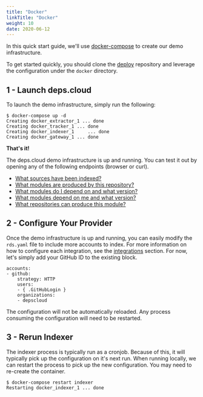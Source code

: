 ```yaml
---
title: "Docker"
linkTitle: "Docker"
weight: 10
date: 2020-06-12
---
```


In this quick start guide, we'll use [docker-compose](https://docs.docker.com/compose) to create our demo infrastructure.

To get started quickly, you should clone the [deploy](https://github.com/depscloud/deploy) repository and leverage the configuration under the `docker` directory.

## 1 - Launch deps.cloud

To launch the demo infrastructure, simply run the following:

```
$ docker-compose up -d
Creating docker_extractor_1 ... done
Creating docker_tracker_1 ... done
Creating docker_indexer_1     ... done
Creating docker_gateway_1 ... done
```

**That's it!**

The deps.cloud demo infrastructure is up and running.
You can test it out by opening any of the following endpoints (browser or curl).

* [What sources have been indexed?](http://localhost:8080/v1alpha/sources)
* [What modules are produced by this repository?](http://localhost:8080/v1alpha/modules/managed?url=https%3A%2F%2Fgithub.com%2Fdepscloud%2Fextractor.git)
* [What modules do I depend on and what version?](http://localhost:8080/v1alpha/graph/go/dependencies?organization=github.com&module=depscloud%2Fextractor)
* [What modules depend on me and what version?](http://localhost:8080/v1alpha/graph/go/dependents?organization=github.com&module=depscloud%2Fapi)
* [What repositories can produce this module?](http://localhost:8080/v1alpha/modules/source?organization=github.com&module=depscloud%2Fextractor&language=go)

## 2 - Configure Your Provider

Once the demo infrastructure is up and running, you can easily modify the `rds.yaml` file to include more accounts to index.
For more information on how to configure each integration, see the [integrations](/docs/integrations/) section.
For now, let's simply add your GitHub ID to the existing block.

```
accounts:
- github:
    strategy: HTTP
    users:
    - { .GitHubLogin }
    organizations:
    - depscloud
```

The configuration will not be automatically reloaded.
Any process consuming the configuration will need to be restarted.

## 3 - Rerun Indexer

The indexer process is typically run as a cronjob.
Because of this, it will typically pick up the configuration on it's next run.
When running locally, we can restart the process to pick up the new configuration.
You may need to re-create the container.

```
$ docker-compose restart indexer
Restarting docker_indexer_1 ... done
```

